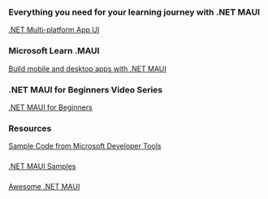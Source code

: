 ### Everything you need for your learning journey with .NET MAUI

[.NET Multi-platform App UI](https://dotnet.microsoft.com/en-us/apps/maui?WT.mc_id=dotnet-29192-cxa)


### Microsoft Learn .MAUI

[Build mobile and desktop apps with .NET MAUI](https://learn.microsoft.com/en-us/training/paths/build-apps-with-dotnet-maui/)

### .NET MAUI for Beginners Video Series

[.NET MAUI for Beginners](https://www.youtube.com/playlist?list=PLdo4fOcmZ0oUBAdL2NwBpDs32zwGqb9DY)


### Resources

[Sample Code from Microsoft Developer Tools](https://learn.microsoft.com/en-us/samples/browse/?expanded=dotnet&products=dotnet-maui)

###

[.NET MAUI Samples](https://github.com/dotnet/maui-samples/tree/main?tab=readme-ov-file)

###

[Awesome .NET MAUI](https://github.com/jsuarezruiz/awesome-dotnet-maui)

